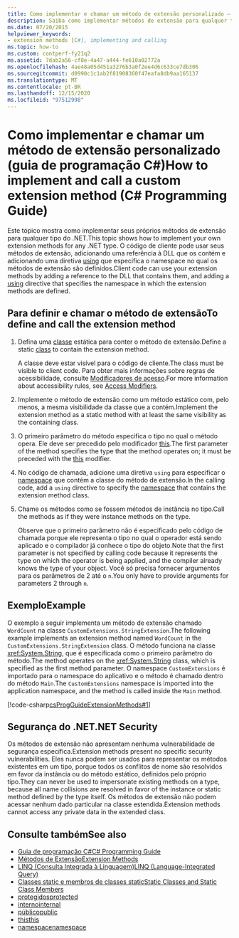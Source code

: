 ```yaml
---
title: Como implementar e chamar um método de extensão personalizado – guia de programação C#
description: Saiba como implementar métodos de extensão para qualquer tipo .NET. O código do cliente pode usar seus métodos adicionando uma referência a uma DLL e adicionando uma diretiva using.
ms.date: 07/20/2015
helpviewer_keywords:
- extension methods [C#], implementing and calling
ms.topic: how-to
ms.custom: contperf-fy21q2
ms.assetid: 7dab2a56-cf8e-4a47-a444-fe610a02772a
ms.openlocfilehash: 4ae48a05d451a3276b3a0f2ee4d6c633ce7db306
ms.sourcegitcommit: d0990c1c1ab2f81908360f47eafa8db9aa165137
ms.translationtype: MT
ms.contentlocale: pt-BR
ms.lasthandoff: 12/15/2020
ms.locfileid: "97512998"
---
```

# <a name="how-to-implement-and-call-a-custom-extension-method-c-programming-guide"></a><span data-ttu-id="80723-104">Como implementar e chamar um método de extensão personalizado (guia de programação C#)</span><span class="sxs-lookup"><span data-stu-id="80723-104">How to implement and call a custom extension method (C# Programming Guide)</span></span>

<span data-ttu-id="80723-105">Este tópico mostra como implementar seus próprios métodos de extensão para qualquer tipo do .NET.</span><span class="sxs-lookup"><span data-stu-id="80723-105">This topic shows how to implement your own extension methods for any .NET type.</span></span> <span data-ttu-id="80723-106">O código de cliente pode usar seus métodos de extensão, adicionando uma referência à DLL que os contém e adicionando uma diretiva [using](../../language-reference/keywords/using-directive.md) que especifica o namespace no qual os métodos de extensão são definidos.</span><span class="sxs-lookup"><span data-stu-id="80723-106">Client code can use your extension methods by adding a reference to the DLL that contains them, and adding a [using](../../language-reference/keywords/using-directive.md) directive that specifies the namespace in which the extension methods are defined.</span></span>  
  
## <a name="to-define-and-call-the-extension-method"></a><span data-ttu-id="80723-107">Para definir e chamar o método de extensão</span><span class="sxs-lookup"><span data-stu-id="80723-107">To define and call the extension method</span></span>  
  
1. <span data-ttu-id="80723-108">Defina uma [classe](./static-classes-and-static-class-members.md) estática para conter o método de extensão.</span><span class="sxs-lookup"><span data-stu-id="80723-108">Define a static [class](./static-classes-and-static-class-members.md) to contain the extension method.</span></span>  
  
     <span data-ttu-id="80723-109">A classe deve estar visível para o código de cliente.</span><span class="sxs-lookup"><span data-stu-id="80723-109">The class must be visible to client code.</span></span> <span data-ttu-id="80723-110">Para obter mais informações sobre regras de acessibilidade, consulte [Modificadores de acesso](./access-modifiers.md).</span><span class="sxs-lookup"><span data-stu-id="80723-110">For more information about accessibility rules, see [Access Modifiers](./access-modifiers.md).</span></span>  
  
2. <span data-ttu-id="80723-111">Implemente o método de extensão como um método estático com, pelo menos, a mesma visibilidade da classe que a contém.</span><span class="sxs-lookup"><span data-stu-id="80723-111">Implement the extension method as a static method with at least the same visibility as the containing class.</span></span>  
  
3. <span data-ttu-id="80723-112">O primeiro parâmetro do método especifica o tipo no qual o método opera. Ele deve ser precedido pelo modificador [this](../../language-reference/keywords/this.md).</span><span class="sxs-lookup"><span data-stu-id="80723-112">The first parameter of the method specifies the type that the method operates on; it must be preceded with the [this](../../language-reference/keywords/this.md) modifier.</span></span>  
  
4. <span data-ttu-id="80723-113">No código de chamada, adicione uma diretiva `using` para especificar o [namespace](../../language-reference/keywords/namespace.md) que contém a classe do método de extensão.</span><span class="sxs-lookup"><span data-stu-id="80723-113">In the calling code, add a `using` directive to specify the [namespace](../../language-reference/keywords/namespace.md) that contains the extension method class.</span></span>  
  
5. <span data-ttu-id="80723-114">Chame os métodos como se fossem métodos de instância no tipo.</span><span class="sxs-lookup"><span data-stu-id="80723-114">Call the methods as if they were instance methods on the type.</span></span>  
  
     <span data-ttu-id="80723-115">Observe que o primeiro parâmetro não é especificado pelo código de chamada porque ele representa o tipo no qual o operador está sendo aplicado e o compilador já conhece o tipo do objeto.</span><span class="sxs-lookup"><span data-stu-id="80723-115">Note that the first parameter is not specified by calling code because it represents the type on which the operator is being applied, and the compiler already knows the type of your object.</span></span> <span data-ttu-id="80723-116">Você só precisa fornecer argumentos para os parâmetros de 2 até o `n`.</span><span class="sxs-lookup"><span data-stu-id="80723-116">You only have to provide arguments for parameters 2 through `n`.</span></span>  
  
## <a name="example"></a><span data-ttu-id="80723-117">Exemplo</span><span class="sxs-lookup"><span data-stu-id="80723-117">Example</span></span>  

 <span data-ttu-id="80723-118">O exemplo a seguir implementa um método de extensão chamado `WordCount` na classe `CustomExtensions.StringExtension`.</span><span class="sxs-lookup"><span data-stu-id="80723-118">The following example implements an extension method named `WordCount` in the `CustomExtensions.StringExtension` class.</span></span> <span data-ttu-id="80723-119">O método funciona na classe <xref:System.String>, que é especificada como o primeiro parâmetro do método.</span><span class="sxs-lookup"><span data-stu-id="80723-119">The method operates on the <xref:System.String> class, which is specified as the first method parameter.</span></span> <span data-ttu-id="80723-120">O namespace `CustomExtensions` é importado para o namespace do aplicativo e o método é chamado dentro do método `Main`.</span><span class="sxs-lookup"><span data-stu-id="80723-120">The `CustomExtensions` namespace is imported into the application namespace, and the method is called inside the `Main` method.</span></span>  
  
 [!code-csharp[csProgGuideExtensionMethods#1](~/samples/snippets/csharp/VS_Snippets_VBCSharp/csProgGuideExtensionMethods/cs/extensionmethods.cs#1)]  
  
## <a name="net-security"></a><span data-ttu-id="80723-121">Segurança do .NET</span><span class="sxs-lookup"><span data-stu-id="80723-121">.NET Security</span></span>  

 <span data-ttu-id="80723-122">Os métodos de extensão não apresentam nenhuma vulnerabilidade de segurança específica.</span><span class="sxs-lookup"><span data-stu-id="80723-122">Extension methods present no specific security vulnerabilities.</span></span> <span data-ttu-id="80723-123">Eles nunca podem ser usados para representar os métodos existentes em um tipo, porque todos os conflitos de nome são resolvidos em favor da instância ou do método estático, definidos pelo próprio tipo.</span><span class="sxs-lookup"><span data-stu-id="80723-123">They can never be used to impersonate existing methods on a type, because all name collisions are resolved in favor of the instance or static method defined by the type itself.</span></span> <span data-ttu-id="80723-124">Os métodos de extensão não podem acessar nenhum dado particular na classe estendida.</span><span class="sxs-lookup"><span data-stu-id="80723-124">Extension methods cannot access any private data in the extended class.</span></span>  
  
## <a name="see-also"></a><span data-ttu-id="80723-125">Consulte também</span><span class="sxs-lookup"><span data-stu-id="80723-125">See also</span></span>

- [<span data-ttu-id="80723-126">Guia de programação C#</span><span class="sxs-lookup"><span data-stu-id="80723-126">C# Programming Guide</span></span>](../index.md)
- [<span data-ttu-id="80723-127">Métodos de Extensão</span><span class="sxs-lookup"><span data-stu-id="80723-127">Extension Methods</span></span>](./extension-methods.md)
- [<span data-ttu-id="80723-128">LINQ (Consulta Integrada à Linguagem)</span><span class="sxs-lookup"><span data-stu-id="80723-128">LINQ (Language-Integrated Query)</span></span>](../../linq/linq-in-csharp.md)
- [<span data-ttu-id="80723-129">Classes static e membros de classes static</span><span class="sxs-lookup"><span data-stu-id="80723-129">Static Classes and Static Class Members</span></span>](./static-classes-and-static-class-members.md)
- [<span data-ttu-id="80723-130">protegidos</span><span class="sxs-lookup"><span data-stu-id="80723-130">protected</span></span>](../../language-reference/keywords/protected.md)
- [<span data-ttu-id="80723-131">interno</span><span class="sxs-lookup"><span data-stu-id="80723-131">internal</span></span>](../../language-reference/keywords/internal.md)
- [<span data-ttu-id="80723-132">público</span><span class="sxs-lookup"><span data-stu-id="80723-132">public</span></span>](../../language-reference/keywords/public.md)
- [<span data-ttu-id="80723-133">this</span><span class="sxs-lookup"><span data-stu-id="80723-133">this</span></span>](../../language-reference/keywords/this.md)
- [<span data-ttu-id="80723-134">namespace</span><span class="sxs-lookup"><span data-stu-id="80723-134">namespace</span></span>](../../language-reference/keywords/namespace.md)
